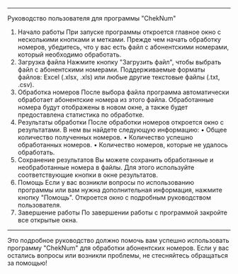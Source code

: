 ________________________________________
Руководство пользователя для программы "ChekNum"
1. Начало работы
При запуске программы откроется главное окно с несколькими кнопками и метками. Прежде чем начать обработку номеров, убедитесь, что у вас есть файл с абонентскими номерами, который необходимо обработать.
2. Загрузка файла
Нажмите кнопку "Загрузить файл", чтобы выбрать файл с абонентскими номерами. Поддерживаемые форматы файлов: Excel (.xlsx, .xls) или любые другие текстовые файлы (.txt, .csv).
3. Обработка номеров
После выбора файла программа автоматически обработает абонентские номера из этого файла. Обработанные номера будут отображены в новом окне, а также будет предоставлена статистика по обработке.
4. Результаты обработки
После обработки номеров откроется окно с результатами. В нем вы найдете следующую информацию:
•	Общее количество полученных номеров.
•	Количество успешно обработанных номеров.
•	Количество номеров, которые не удалось обработать.
5. Сохранение результатов
Вы можете сохранить обработанные и необработанные номера в файлы. Для этого используйте соответствующие кнопки в окне результатов.
6. Помощь
Если у вас возникли вопросы по использованию программы или вам нужна дополнительная информация, нажмите кнопку "Помощь". Откроется окно с подробным руководством пользователя.
7. Завершение работы
По завершении работы с программой закройте все открытые окна.
________________________________________
Это подробное руководство должно помочь вам успешно использовать программу "ChekNum" для обработки абонентских номеров. Если у вас остались вопросы или возникли проблемы, не стесняйтесь обращаться за помощью!
